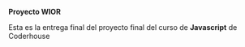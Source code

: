 **Proyecto WIOR**

Esta es la entrega final del proyecto final del curso de **Javascript** de Coderhouse